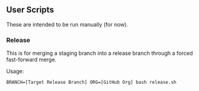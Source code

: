 ## User Scripts

These are intended to be run manually (for now).

### Release

This is for merging a staging branch into a release branch through a forced fast-forward merge.

Usage:

```shell
BRANCH=[Target Release Branch] ORG=[GitHub Org] bash release.sh
```
